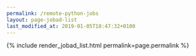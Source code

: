 ```yaml
---
permalink: /remote-python-jobs
layout: page-jobad-list
last_modified_at: 2019-01-05T18:47:32+0100
---
```

{% include render_jobad_list.html permalink=page.permalink %}
